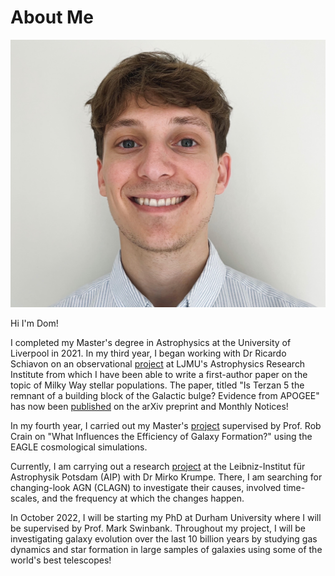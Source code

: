 # About Me

![Me](Cropped_image2.jpg)

Hi I'm Dom!

I completed my Master's degree in Astrophysics at the University of Liverpool in 2021.  In my third year, I began working with Dr Ricardo Schiavon on an observational [project](TERZAN5.md) at LJMU's Astrophysics Research Institute from which I have been able to write a first-author paper on the topic of Milky Way stellar populations.  The paper, titled "Is Terzan 5 the remnant of a building block of the Galactic bulge? Evidence from APOGEE" has now been [published](https://arxiv.org/abs/2204.01753) on the arXiv preprint and Monthly Notices!

In my fourth year, I carried out my Master's [project](EAGLE.md) supervised by Prof. Rob Crain on "What Influences the Efficiency of Galaxy Formation?" using the EAGLE cosmological simulations.

Currently, I am carrying out a research [project](AGN.md) at the Leibniz-Institut für Astrophysik Potsdam (AIP) with Dr Mirko Krumpe.  There, I am searching for changing-look AGN (CLAGN) to investigate their causes, involved time-scales, and the frequency at which the changes happen.

In October 2022, I will be starting my PhD at Durham University where I will be supervised by Prof. Mark Swinbank.  Throughout my project, I will be investigating galaxy evolution over the last 10 billion years by studying gas dynamics and star formation in large samples of galaxies using some of the world's best telescopes!
